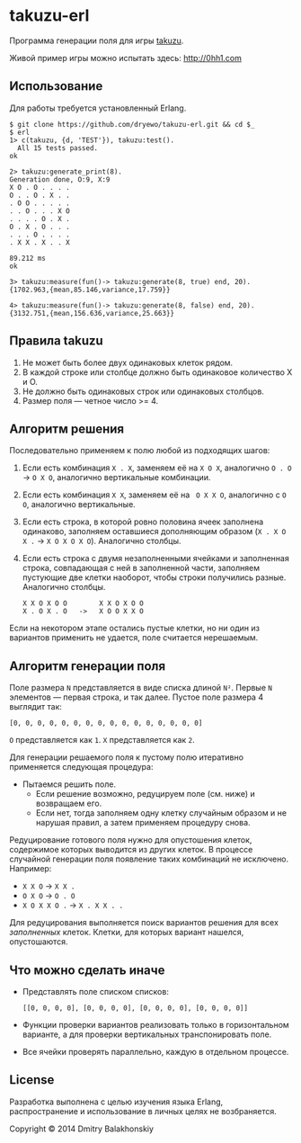 # takuzu-erl

Программа генерации поля для игры [takuzu](http://en.wikipedia.org/wiki/Takuzu).

Живой пример игры можно испытать здесь: http://0hh1.com

## Использование

Для работы требуется установленный Erlang.

```
$ git clone https://github.com/dryewo/takuzu-erl.git && cd $_
$ erl
1> c(takuzu, {d, 'TEST'}), takuzu:test().
  All 15 tests passed.
ok

2> takuzu:generate_print(8).
Generation done, O:9, X:9
X O . O . . . .
O . . O . X . .
. O O . . . . .
. . O . . . X O
. . . . O . X .
O . X . O . . .
. . . O . . . .
. X X . X . . X

89.212 ms
ok

3> takuzu:measure(fun()-> takuzu:generate(8, true) end, 20).
{1702.963,{mean,85.146,variance,17.759}}

4> takuzu:measure(fun()-> takuzu:generate(8, false) end, 20).
{3132.751,{mean,156.636,variance,25.663}}
```

## Правила takuzu

1. Не может быть более двух одинаковых клеток рядом.
2. В каждой строке или столбце должно быть одинаковое количество X и O.
3. Не должно быть одинаковых строк или одинаковых столбцов.
4. Размер поля — четное число >= 4.

## Алгоритм решения

Последовательно применяем к полю любой из подходящих шагов:

1. Если есть комбинация `X . X`, заменяем её на `X O X`, аналогично `O . O` -> `O X O`, аналогично вертикальные комбинации.

2. Если есть комбинация `X X`, заменяем её на ` O X X O`, аналогично с `O O`, аналогично вертикальные.

3. Если есть строка, в которой ровно половина ячеек заполнена одинаково, заполняем оставшиеся дополняющим образом (`X . X O X .` -> `X O X O X O`). Аналогично столбцы.

4. Если есть строка с двумя незаполненными ячейками и заполненная строка, совпадающая с ней в заполненной части, заполняем пустующие две клетки наоборот, чтобы строки получились разные. Аналогично столбцы.

   ```
   X X O X O O        X X O X O O
   X . O X . O   ->   X O O X X O
   ```

Если на некотором этапе остались пустые клетки, но ни один из вариантов применить не удается, поле считается нерешаемым.

## Алгоритм генерации поля

Поле размера `N` представляется в виде списка длиной `N²`. Первые `N` элементов — первая строка, и так далее. Пустое поле размера 4 выглядит так:

```
[0, 0, 0, 0, 0, 0, 0, 0, 0, 0, 0, 0, 0, 0, 0, 0]
```

`O` представляется как `1`.
`X` представляется как `2`.

Для генерации решаемого поля к пустому полю итеративно применяется следующая процедура:

- Пытаемся решить поле.
  * Если решение возможно, редуцируем поле (см. ниже) и возвращаем его.
  * Если нет, тогда заполняем одну клетку случайным образом и не нарушая правил, а затем применяем процедуру снова.

Редуцирование готового поля нужно для опустошения клеток, содержимое которых выводится из других клеток. В процессе случайной генерации поля появление таких комбинаций не исключено. Например:

  - `X X O` -> `X X .`
  - `O X O` -> `O . O`
  - `X O X X O .` -> `X . X X . .`

Для редуцирования выполняется поиск вариантов решения для всех *заполненных* клеток. Клетки, для которых вариант нашелся, опустошаются.

## Что можно сделать иначе

* Представлять поле списком списков:

  ```
  [[0, 0, 0, 0], [0, 0, 0, 0], [0, 0, 0, 0], [0, 0, 0, 0]]
  ```

* Функции проверки вариантов реализовать только в горизонтальном варианте, а для проверки вертикальных транспонировать поле.

* Все ячейки проверять параллельно, каждую в отдельном процессе.

## License

Разработка выполнена с целью изучения языка Erlang, распространение и использование в личных целях не возбраняется.

Copyright © 2014 Dmitry Balakhonskiy